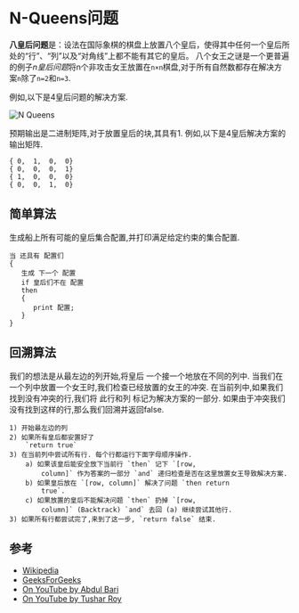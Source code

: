 
# N-Queens问题

**八皇后问题**是：设法在国际象棋的棋盘上放置八个皇后，使得其中任何一个皇后所处的“行”、“列”以及“对角线”上都不能有其它的皇后。 八个女王之谜是一个更普遍的例子*n皇后问题*将n个非攻击女王放置在`n×n`棋盘,对于所有自然数都存在解决方案`n`除了`n=2`和`n=3`. 

例如,以下是4皇后问题的解决方案. 

![N Queens](https://cdncontribute.geeksforgeeks.org/wp-content/uploads/N_Queen_Problem.jpg)

预期输出是二进制矩阵,对于放置皇后的块,其具有1. 例如,以下是4皇后解决方案的输出矩阵. 

    { 0,  1,  0,  0}
    { 0,  0,  0,  1}
    { 1,  0,  0,  0}
    { 0,  0,  1,  0}

## 简单算法

生成船上所有可能的皇后集合配置,并打印满足给定约束的集合配置. 

    当 还具有 配置们
    {
       生成 下一个 配置
       if 皇后们不在 配置 
       then
       {
          print 配置;
       }
    }

## 回溯算法

我们的想法是从最左边的列开始,将皇后 一​​个接一个地放在不同的列中. 当我们在一个列中放置一个女王时,我们检查已经放置的女王的冲突. 在当前列中,如果我们找到没有冲突的行,我们将 此行和列 标记为解决方案的一部分. 如果由于冲突我们没有找到这样的行,那么我们回溯并返回false. 

    1) 开始最左边的列
    2) 如果所有皇后都安置好了
        `return true`
    3) 在当前列中尝试所有行. 每个行都运行下面字母顺序操作.
        a) 如果该皇后能安全放下当前行 `then` 记下 `[row, 
            column]` 作为答案的一部分 `and` 递归检查是否在这里放置女王导致解决方案.
        b) 如果皇后放在 `[row, column]` 解决了问题 `then return 
            true`.
        c) 如果放置的皇后不能解决问题 `then` 扔掉 `[row, 
            column]` (Backtrack) `and` 去回 (a) 继续尝试其他行.
    3) 如果所有行都尝试完了,来到了这一步, `return false` 结束.

## 参考

-   [Wikipedia](https://en.wikipedia.org/wiki/Eight_queens_puzzle)
-   [GeeksForGeeks](https://www.geeksforgeeks.org/backtracking-set-3-n-queen-problem/)
-   [On YouTube by Abdul Bari](https://www.youtube.com/watch?v=xFv_Hl4B83A&list=PLLXdhg_r2hKA7DPDsunoDZ-Z769jWn4R8)
-   [On YouTube by Tushar Roy](https://www.youtube.com/watch?v=xouin83ebxE&list=PLLXdhg_r2hKA7DPDsunoDZ-Z769jWn4R8)
